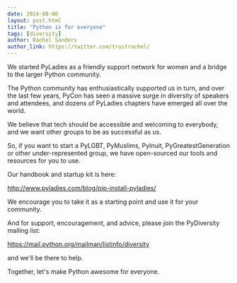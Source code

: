 ```yaml
---
date: 2014-08-06
layout: post.html
title: "Python is for everyone"
tags: [diversity]
author: Rachel Sanders
author_link: https://twitter.com/trustrachel/
---
```


We started PyLadies as a friendly support network for women and a bridge to the larger Python community.

The Python community has enthusiastically supported us in turn, and over the last few years, PyCon has seen a massive surge in diversity of speakers and attendees, and dozens of PyLadies chapters have emerged all over the world. 

We believe that tech should be accessible and welcoming to everybody, and we want other groups to be as successful as us. 

So, if you want to start a PyLGBT, PyMuslims, PyInuit, PyGreatestGeneration or other under-represented group, we have open-sourced our tools and resources for you to use. 

Our handbook and startup kit is here:

http://www.pyladies.com/blog/pip-install-pyladies/

We encourage you to take it as a starting point and use it for your community.

And for support, encouragement, and advice, please join the PyDiversity mailing list:

https://mail.python.org/mailman/listinfo/diversity

and we'll be there to help. 

Together, let's make Python awesome for everyone.